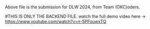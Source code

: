 Above file is the submission for DLW 2024, from Team (OKC)oders.

#THIS IS ONLY THE BACKEND FILE. watch the full demo video here -> https://www.youtube.com/watch?v=n-5PFouwxTQ
